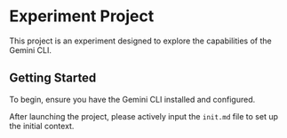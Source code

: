 # Experiment Project

This project is an experiment designed to explore the capabilities of the Gemini CLI.

## Getting Started

To begin, ensure you have the Gemini CLI installed and configured.

After launching the project, please actively input the `init.md` file to set up the initial context.